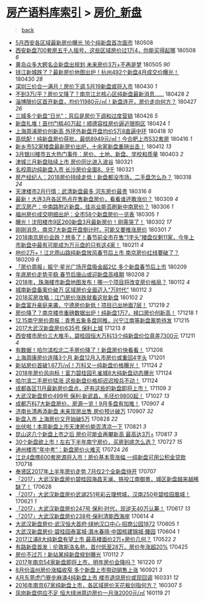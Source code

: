 [房产语料库索引](../../README.md)  > [房价_新盘](房价_新盘.md)
====
> [back](../README.md)

- [5月西安各区域最新房价曝光 16个纯新盘首次面市](http://jkwz.applinzi.com/ittc/7100675196581315591.html#5%E6%9C%88%E8%A5%BF%E5%AE%89%E5%90%84%E5%8C%BA%E5%9F%9F%E6%9C%80%E6%96%B0%E6%88%BF%E4%BB%B7%E6%9B%9D%E5%85%89+16%E4%B8%AA%E7%BA%AF%E6%96%B0%E7%9B%98%E9%A6%96%E6%AC%A1%E9%9D%A2%E5%B8%82) 180508  
- [西安新盘700套房五千人摇号，这些区域房价过1万4，你能买得起哪](http://jkwz.applinzi.com/ittc/7100464114096931857.html#%E8%A5%BF%E5%AE%89%E6%96%B0%E7%9B%98700%E5%A5%97%E6%88%BF%E4%BA%94%E5%8D%83%E4%BA%BA%E6%91%87%E5%8F%B7%EF%BC%8C%E8%BF%99%E4%BA%9B%E5%8C%BA%E5%9F%9F%E6%88%BF%E4%BB%B7%E8%BF%871%E4%B8%874%EF%BC%8C%E4%BD%A0%E8%83%BD%E4%B9%B0%E5%BE%97%E8%B5%B7%E5%93%AA) 180508 *6* 
- [黄岛众多大鳄名企新盘出规划 未来房价3万+不再是梦](http://jkwz.applinzi.com/ittc/7099547442934711303.html#%E9%BB%84%E5%B2%9B%E4%BC%97%E5%A4%9A%E5%A4%A7%E9%B3%84%E5%90%8D%E4%BC%81%E6%96%B0%E7%9B%98%E5%87%BA%E8%A7%84%E5%88%92+%E6%9C%AA%E6%9D%A5%E6%88%BF%E4%BB%B73%E4%B8%87%2B%E4%B8%8D%E5%86%8D%E6%98%AF%E6%A2%A6) 180505 *90* 
- [钱江新城跌了？最新房价地图出炉！杭州492个新盘4月成交价曝光！](http://jkwz.applinzi.com/ittc/7097879535674721290.html#%E9%92%B1%E6%B1%9F%E6%96%B0%E5%9F%8E%E8%B7%8C%E4%BA%86%EF%BC%9F%E6%9C%80%E6%96%B0%E6%88%BF%E4%BB%B7%E5%9C%B0%E5%9B%BE%E5%87%BA%E7%82%89%EF%BC%81%E6%9D%AD%E5%B7%9E492%E4%B8%AA%E6%96%B0%E7%9B%984%E6%9C%88%E6%88%90%E4%BA%A4%E4%BB%B7%E6%9B%9D%E5%85%89%EF%BC%81) 180430 *28* 
- [深圳三价合一满月！房价下调 5月19新盘或将入市](http://jkwz.applinzi.com/ittc/7097879169923023879.html#%E6%B7%B1%E5%9C%B3%E4%B8%89%E4%BB%B7%E5%90%88%E4%B8%80%E6%BB%A1%E6%9C%88%EF%BC%81%E6%88%BF%E4%BB%B7%E4%B8%8B%E8%B0%83+5%E6%9C%8819%E6%96%B0%E7%9B%98%E6%88%96%E5%B0%86%E5%85%A5%E5%B8%82) 180430 *1* 
- [不到3万/平？房价又降了？南京江北核心区纯新盘最新消息……](http://jkwz.applinzi.com/ittc/7097149500789621767.html#%E4%B8%8D%E5%88%B03%E4%B8%87%2F%E5%B9%B3%EF%BC%9F%E6%88%BF%E4%BB%B7%E5%8F%88%E9%99%8D%E4%BA%86%EF%BC%9F%E5%8D%97%E4%BA%AC%E6%B1%9F%E5%8C%97%E6%A0%B8%E5%BF%83%E5%8C%BA%E7%BA%AF%E6%96%B0%E7%9B%98%E6%9C%80%E6%96%B0%E6%B6%88%E6%81%AF%E2%80%A6%E2%80%A6) 180428 *2* 
- [淄博限价区首开新盘，均价11980元/㎡！新盘连开，房价走向何方？](http://jkwz.applinzi.com/ittc/7096723755529405451.html#%E6%B7%84%E5%8D%9A%E9%99%90%E4%BB%B7%E5%8C%BA%E9%A6%96%E5%BC%80%E6%96%B0%E7%9B%98%EF%BC%8C%E5%9D%87%E4%BB%B711980%E5%85%83%2F%E3%8E%A1%EF%BC%81%E6%96%B0%E7%9B%98%E8%BF%9E%E5%BC%80%EF%BC%8C%E6%88%BF%E4%BB%B7%E8%B5%B0%E5%90%91%E4%BD%95%E6%96%B9%EF%BC%9F) 180427 *26* 
- [三城多个新盘“日光”：背后是房价下调和过度营销](http://jkwz.applinzi.com/ittc/7096246306983117840.html#%E4%B8%89%E5%9F%8E%E5%A4%9A%E4%B8%AA%E6%96%B0%E7%9B%98%E2%80%9C%E6%97%A5%E5%85%89%E2%80%9D%EF%BC%9A%E8%83%8C%E5%90%8E%E6%98%AF%E6%88%BF%E4%BB%B7%E4%B8%8B%E8%B0%83%E5%92%8C%E8%BF%87%E5%BA%A6%E8%90%A5%E9%94%80) 180426 *5* 
- [新盘扎堆！首付门槛40万起！顺德容桂房价逼近限购区](http://jkwz.applinzi.com/ittc/7095495313689412614.html#%E6%96%B0%E7%9B%98%E6%89%8E%E5%A0%86%EF%BC%81%E9%A6%96%E4%BB%98%E9%97%A8%E6%A7%9B40%E4%B8%87%E8%B5%B7%EF%BC%81%E9%A1%BA%E5%BE%B7%E5%AE%B9%E6%A1%82%E6%88%BF%E4%BB%B7%E9%80%BC%E8%BF%91%E9%99%90%E8%B4%AD%E5%8C%BA) 180424 *1* 
- [上海周浦房价创新高 外环外新盘开盘均价5万8直逼中环](http://jkwz.applinzi.com/ittc/7093320595133694993.html#%E4%B8%8A%E6%B5%B7%E5%91%A8%E6%B5%A6%E6%88%BF%E4%BB%B7%E5%88%9B%E6%96%B0%E9%AB%98+%E5%A4%96%E7%8E%AF%E5%A4%96%E6%96%B0%E7%9B%98%E5%BC%80%E7%9B%98%E5%9D%87%E4%BB%B75%E4%B8%878%E7%9B%B4%E9%80%BC%E4%B8%AD%E7%8E%AF) 180418 *10* 
- [高低配！纯新盘房价获批，最低8949元/㎡！今合肥上市532套房](http://jkwz.applinzi.com/ittc/7092717211372487687.html#%E9%AB%98%E4%BD%8E%E9%85%8D%EF%BC%81%E7%BA%AF%E6%96%B0%E7%9B%98%E6%88%BF%E4%BB%B7%E8%8E%B7%E6%89%B9%EF%BC%8C%E6%9C%80%E4%BD%8E8949%E5%85%83%2F%E3%8E%A1%EF%BC%81%E4%BB%8A%E5%90%88%E8%82%A5%E4%B8%8A%E5%B8%82532%E5%A5%97%E6%88%BF) 180416 *1* 
- [新乡市52家楼盘最新房价出炉，十余家新盘重磅出击！](http://jkwz.applinzi.com/ittc/7090819962266715146.html#%E6%96%B0%E4%B9%A1%E5%B8%8252%E5%AE%B6%E6%A5%BC%E7%9B%98%E6%9C%80%E6%96%B0%E6%88%BF%E4%BB%B7%E5%87%BA%E7%82%89%EF%BC%8C%E5%8D%81%E4%BD%99%E5%AE%B6%E6%96%B0%E7%9B%98%E9%87%8D%E7%A3%85%E5%87%BA%E5%87%BB%EF%BC%81) 180412 *13* 
- [3月银川楼市五大热门事件：房价、土地、新盘、学校和质量](http://jkwz.applinzi.com/ittc/7087809267178669066.html#3%E6%9C%88%E9%93%B6%E5%B7%9D%E6%A5%BC%E5%B8%82%E4%BA%94%E5%A4%A7%E7%83%AD%E9%97%A8%E4%BA%8B%E4%BB%B6%EF%BC%9A%E6%88%BF%E4%BB%B7%E3%80%81%E5%9C%9F%E5%9C%B0%E3%80%81%E6%96%B0%E7%9B%98%E3%80%81%E5%AD%A6%E6%A0%A1%E5%92%8C%E8%B4%A8%E9%87%8F) 180403 *2* 
- [津城三月新盘陆续上市 房价同比进入波谷](http://jkwz.applinzi.com/ittc/7082965021762257927.html#%E6%B4%A5%E5%9F%8E%E4%B8%89%E6%9C%88%E6%96%B0%E7%9B%98%E9%99%86%E7%BB%AD%E4%B8%8A%E5%B8%82+%E6%88%BF%E4%BB%B7%E5%90%8C%E6%AF%94%E8%BF%9B%E5%85%A5%E6%B3%A2%E8%B0%B7) 180321  
- [名校周边纯新盘入市 长沙房价全面8、9千](http://jkwz.applinzi.com/ittc/7082861318866732038.html#%E5%90%8D%E6%A0%A1%E5%91%A8%E8%BE%B9%E7%BA%AF%E6%96%B0%E7%9B%98%E5%85%A5%E5%B8%82+%E9%95%BF%E6%B2%99%E6%88%BF%E4%BB%B7%E5%85%A8%E9%9D%A28%E3%80%819%E5%8D%83) 180321  
- [房产经纪人：2018房价持续走低！新盘都没市场，二手盘怎么办？](http://jkwz.applinzi.com/ittc/7081812325084693520.html#%E6%88%BF%E4%BA%A7%E7%BB%8F%E7%BA%AA%E4%BA%BA%EF%BC%9A2018%E6%88%BF%E4%BB%B7%E6%8C%81%E7%BB%AD%E8%B5%B0%E4%BD%8E%EF%BC%81%E6%96%B0%E7%9B%98%E9%83%BD%E6%B2%A1%E5%B8%82%E5%9C%BA%EF%BC%8C%E4%BA%8C%E6%89%8B%E7%9B%98%E6%80%8E%E4%B9%88%E5%8A%9E%EF%BC%9F) 180318 *24* 
- [天津楼市2月行情：武清新盘最多 河东房价最贵](http://jkwz.applinzi.com/ittc/7081185641197208587.html#%E5%A4%A9%E6%B4%A5%E6%A5%BC%E5%B8%822%E6%9C%88%E8%A1%8C%E6%83%85%EF%BC%9A%E6%AD%A6%E6%B8%85%E6%96%B0%E7%9B%98%E6%9C%80%E5%A4%9A+%E6%B2%B3%E4%B8%9C%E6%88%BF%E4%BB%B7%E6%9C%80%E8%B4%B5) 180316 *6* 
- [最新！大连3月各区热点在售新盘房价，看看谁还敢涨价？](http://jkwz.applinzi.com/ittc/7078497542948258827.html#%E6%9C%80%E6%96%B0%EF%BC%81%E5%A4%A7%E8%BF%9E3%E6%9C%88%E5%90%84%E5%8C%BA%E7%83%AD%E7%82%B9%E5%9C%A8%E5%94%AE%E6%96%B0%E7%9B%98%E6%88%BF%E4%BB%B7%EF%BC%8C%E7%9C%8B%E7%9C%8B%E8%B0%81%E8%BF%98%E6%95%A2%E6%B6%A8%E4%BB%B7%EF%BC%9F) 180309 *4* 
- [武汉房产：中南路附近新盘，佳兆业能否刷新中南房价？](http://jkwz.applinzi.com/ittc/7077301967246590986.html#%E6%AD%A6%E6%B1%89%E6%88%BF%E4%BA%A7%EF%BC%9A%E4%B8%AD%E5%8D%97%E8%B7%AF%E9%99%84%E8%BF%91%E6%96%B0%E7%9B%98%EF%BC%8C%E4%BD%B3%E5%85%86%E4%B8%9A%E8%83%BD%E5%90%A6%E5%88%B7%E6%96%B0%E4%B8%AD%E5%8D%97%E6%88%BF%E4%BB%B7%EF%BC%9F) 180306 *1* 
- [福州房价成交明细出炉：全市58个新盘房价一览表](http://jkwz.applinzi.com/ittc/7076937234941215760.html#%E7%A6%8F%E5%B7%9E%E6%88%BF%E4%BB%B7%E6%88%90%E4%BA%A4%E6%98%8E%E7%BB%86%E5%87%BA%E7%82%89%EF%BC%9A%E5%85%A8%E5%B8%8258%E4%B8%AA%E6%96%B0%E7%9B%98%E6%88%BF%E4%BB%B7%E4%B8%80%E8%A7%88%E8%A1%A8) 180305 *1* 
- [曝光！沈阳楼市9区260新盘3月最新房价！刚需哭了！](http://jkwz.applinzi.com/ittc/7075801659647460359.html#%E6%9B%9D%E5%85%89%EF%BC%81%E6%B2%88%E9%98%B3%E6%A5%BC%E5%B8%829%E5%8C%BA260%E6%96%B0%E7%9B%983%E6%9C%88%E6%9C%80%E6%96%B0%E6%88%BF%E4%BB%B7%EF%BC%81%E5%88%9A%E9%9C%80%E5%93%AD%E4%BA%86%EF%BC%81) 180302 *17* 
- [刚刚消息，南京7大新盘开盘倒计时，可能又要推涨房价](http://jkwz.applinzi.com/ittc/7075431471064286218.html#%E5%88%9A%E5%88%9A%E6%B6%88%E6%81%AF%EF%BC%8C%E5%8D%97%E4%BA%AC7%E5%A4%A7%E6%96%B0%E7%9B%98%E5%BC%80%E7%9B%98%E5%80%92%E8%AE%A1%E6%97%B6%EF%BC%8C%E5%8F%AF%E8%83%BD%E5%8F%88%E8%A6%81%E6%8E%A8%E6%B6%A8%E6%88%BF%E4%BB%B7) 180301 *7* 
- [2018南京房价会跌？想多了！春节前全市在售“1字头”楼盘仅剩11家，今年上市新盘中最有可能成为万元盘的只有这4家！](http://jkwz.applinzi.com/ittc/7068738966990095376.html#2018%E5%8D%97%E4%BA%AC%E6%88%BF%E4%BB%B7%E4%BC%9A%E8%B7%8C%EF%BC%9F%E6%83%B3%E5%A4%9A%E4%BA%86%EF%BC%81%E6%98%A5%E8%8A%82%E5%89%8D%E5%85%A8%E5%B8%82%E5%9C%A8%E5%94%AE%E2%80%9C1%E5%AD%97%E5%A4%B4%E2%80%9D%E6%A5%BC%E7%9B%98%E4%BB%85%E5%89%A911%E5%AE%B6%EF%BC%8C%E4%BB%8A%E5%B9%B4%E4%B8%8A%E5%B8%82%E6%96%B0%E7%9B%98%E4%B8%AD%E6%9C%80%E6%9C%89%E5%8F%AF%E8%83%BD%E6%88%90%E4%B8%BA%E4%B8%87%E5%85%83%E7%9B%98%E7%9A%84%E5%8F%AA%E6%9C%89%E8%BF%994%E5%AE%B6%EF%BC%81) 180211 *4* 
- [地价2万+！江北雨山路纯新盘放风春节后上市 南京房价红线要破了？](http://jkwz.applinzi.com/ittc/7068168171515544593.html#%E5%9C%B0%E4%BB%B72%E4%B8%87%2B%EF%BC%81%E6%B1%9F%E5%8C%97%E9%9B%A8%E5%B1%B1%E8%B7%AF%E7%BA%AF%E6%96%B0%E7%9B%98%E6%94%BE%E9%A3%8E%E6%98%A5%E8%8A%82%E5%90%8E%E4%B8%8A%E5%B8%82+%E5%8D%97%E4%BA%AC%E6%88%BF%E4%BB%B7%E7%BA%A2%E7%BA%BF%E8%A6%81%E7%A0%B4%E4%BA%86%EF%BC%9F) 180209 *6* 
- [「房价周报」振宁·星光广场开盘吸金超2亿 多个新盘春节后上市](http://jkwz.applinzi.com/ittc/7068038381433259018.html#%E3%80%8C%E6%88%BF%E4%BB%B7%E5%91%A8%E6%8A%A5%E3%80%8D%E6%8C%AF%E5%AE%81%C2%B7%E6%98%9F%E5%85%89%E5%B9%BF%E5%9C%BA%E5%BC%80%E7%9B%98%E5%90%B8%E9%87%91%E8%B6%852%E4%BA%BF+%E5%A4%9A%E4%B8%AA%E6%96%B0%E7%9B%98%E6%98%A5%E8%8A%82%E5%90%8E%E4%B8%8A%E5%B8%82) 180209  
- [年底房价走势平稳 春节后唐山或迎新盘高峰期](http://jkwz.applinzi.com/ittc/7067618801095296010.html#%E5%B9%B4%E5%BA%95%E6%88%BF%E4%BB%B7%E8%B5%B0%E5%8A%BF%E5%B9%B3%E7%A8%B3+%E6%98%A5%E8%8A%82%E5%90%8E%E5%94%90%E5%B1%B1%E6%88%96%E8%BF%8E%E6%96%B0%E7%9B%98%E9%AB%98%E5%B3%B0%E6%9C%9F) 180208 *2* 
- [2018年，珠海楼市新盘地图发布！哪一个项目将改变房价格局？](http://jkwz.applinzi.com/ittc/7057795721451799568.html#2018%E5%B9%B4%EF%BC%8C%E7%8F%A0%E6%B5%B7%E6%A5%BC%E5%B8%82%E6%96%B0%E7%9B%98%E5%9C%B0%E5%9B%BE%E5%8F%91%E5%B8%83%EF%BC%81%E5%93%AA%E4%B8%80%E4%B8%AA%E9%A1%B9%E7%9B%AE%E5%B0%86%E6%94%B9%E5%8F%98%E6%88%BF%E4%BB%B7%E6%A0%BC%E5%B1%80%EF%BC%9F) 180112 *4* 
- [城南新盘备案价破万 区域房价全面迈入“万时代”](http://jkwz.applinzi.com/ittc/7057609590290514954.html#%E5%9F%8E%E5%8D%97%E6%96%B0%E7%9B%98%E5%A4%87%E6%A1%88%E4%BB%B7%E7%A0%B4%E4%B8%87+%E5%8C%BA%E5%9F%9F%E6%88%BF%E4%BB%B7%E5%85%A8%E9%9D%A2%E8%BF%88%E5%85%A5%E2%80%9C%E4%B8%87%E6%97%B6%E4%BB%A3%E2%80%9D) 180112 *3* 
- [2018买房攻略：江门房价涨跌就看这批新盘](http://jkwz.applinzi.com/ittc/7053920420732863505.html#2018%E4%B9%B0%E6%88%BF%E6%94%BB%E7%95%A5%EF%BC%9A%E6%B1%9F%E9%97%A8%E6%88%BF%E4%BB%B7%E6%B6%A8%E8%B7%8C%E5%B0%B1%E7%9C%8B%E8%BF%99%E6%89%B9%E6%96%B0%E7%9B%98) 180102 *2* 
- [新盘富升豪庭来袭，宁德房价新低！项目已出地面7层！](http://jkwz.applinzi.com/ittc/7048836610639004689.html#%E6%96%B0%E7%9B%98%E5%AF%8C%E5%8D%87%E8%B1%AA%E5%BA%AD%E6%9D%A5%E8%A2%AD%EF%BC%8C%E5%AE%81%E5%BE%B7%E6%88%BF%E4%BB%B7%E6%96%B0%E4%BD%8E%EF%BC%81%E9%A1%B9%E7%9B%AE%E5%B7%B2%E5%87%BA%E5%9C%B0%E9%9D%A27%E5%B1%82%EF%BC%81) 171219 *2* 
- [房价降了？南京楼市重磅数据出炉！纯新盘1万7，禄口房价创新高！](http://jkwz.applinzi.com/ittc/7048486238347068433.html#%E6%88%BF%E4%BB%B7%E9%99%8D%E4%BA%86%EF%BC%9F%E5%8D%97%E4%BA%AC%E6%A5%BC%E5%B8%82%E9%87%8D%E7%A3%85%E6%95%B0%E6%8D%AE%E5%87%BA%E7%82%89%EF%BC%81%E7%BA%AF%E6%96%B0%E7%9B%981%E4%B8%877%EF%BC%8C%E7%A6%84%E5%8F%A3%E6%88%BF%E4%BB%B7%E5%88%9B%E6%96%B0%E9%AB%98%EF%BC%81) 171218 *1* 
- [12.15南宁房价周报：青秀五象多盘同推，兴宁江南等新盘蓄势待发](http://jkwz.applinzi.com/ittc/7047320439389422608.html#12.15%E5%8D%97%E5%AE%81%E6%88%BF%E4%BB%B7%E5%91%A8%E6%8A%A5%EF%BC%9A%E9%9D%92%E7%A7%80%E4%BA%94%E8%B1%A1%E5%A4%9A%E7%9B%98%E5%90%8C%E6%8E%A8%EF%BC%8C%E5%85%B4%E5%AE%81%E6%B1%9F%E5%8D%97%E7%AD%89%E6%96%B0%E7%9B%98%E8%93%84%E5%8A%BF%E5%BE%85%E5%8F%91) 171215  
- [2017大武汉新盘房价635号 保利上城](http://jkwz.applinzi.com/ittc/7046610461670245393.html#2017%E5%A4%A7%E6%AD%A6%E6%B1%89%E6%96%B0%E7%9B%98%E6%88%BF%E4%BB%B7635%E5%8F%B7+%E4%BF%9D%E5%88%A9%E4%B8%8A%E5%9F%8E) 171213 *8* 
- [西安楼市房价三大推手，碧桂园恒大万科13个纯新盘价位竟差7300元](http://jkwz.applinzi.com/ittc/7045851561371108368.html#%E8%A5%BF%E5%AE%89%E6%A5%BC%E5%B8%82%E6%88%BF%E4%BB%B7%E4%B8%89%E5%A4%A7%E6%8E%A8%E6%89%8B%EF%BC%8C%E7%A2%A7%E6%A1%82%E5%9B%AD%E6%81%92%E5%A4%A7%E4%B8%87%E7%A7%9113%E4%B8%AA%E7%BA%AF%E6%96%B0%E7%9B%98%E4%BB%B7%E4%BD%8D%E7%AB%9F%E5%B7%AE7300%E5%85%83) 171211 *4* 
- [有数据！哈尔滨松北二手房价降了！新盘房价快看看！](http://jkwz.applinzi.com/ittc/7043987331839689744.html#%E6%9C%89%E6%95%B0%E6%8D%AE%EF%BC%81%E5%93%88%E5%B0%94%E6%BB%A8%E6%9D%BE%E5%8C%97%E4%BA%8C%E6%89%8B%E6%88%BF%E4%BB%B7%E9%99%8D%E4%BA%86%EF%BC%81%E6%96%B0%E7%9B%98%E6%88%BF%E4%BB%B7%E5%BF%AB%E7%9C%8B%E7%9C%8B%EF%BC%81) 171206  
- [上海周康房价连降3个月 新盘12月入市房价或重回4字头](http://jkwz.applinzi.com/ittc/7042137206905373713.html#%E4%B8%8A%E6%B5%B7%E5%91%A8%E5%BA%B7%E6%88%BF%E4%BB%B7%E8%BF%9E%E9%99%8D3%E4%B8%AA%E6%9C%88+%E6%96%B0%E7%9B%9812%E6%9C%88%E5%85%A5%E5%B8%82%E6%88%BF%E4%BB%B7%E6%88%96%E9%87%8D%E5%9B%9E4%E5%AD%97%E5%A4%B4) 171201  
- [新站房价首破1.67万/㎡！万科又一纯新盘价格曝光！](http://jkwz.applinzi.com/ittc/7039604070942262288.html#%E6%96%B0%E7%AB%99%E6%88%BF%E4%BB%B7%E9%A6%96%E7%A0%B41.67%E4%B8%87%2F%E3%8E%A1%EF%BC%81%E4%B8%87%E7%A7%91%E5%8F%88%E4%B8%80%E7%BA%AF%E6%96%B0%E7%9B%98%E4%BB%B7%E6%A0%BC%E6%9B%9D%E5%85%89%EF%BC%81) 171124 *2* 
- [2018年房价风向标！富力碧桂园孔雀城8大纯新盘动态爆光](http://jkwz.applinzi.com/ittc/7039445891759473680.html#2018%E5%B9%B4%E6%88%BF%E4%BB%B7%E9%A3%8E%E5%90%91%E6%A0%87%EF%BC%81%E5%AF%8C%E5%8A%9B%E7%A2%A7%E6%A1%82%E5%9B%AD%E5%AD%94%E9%9B%80%E5%9F%8E8%E5%A4%A7%E7%BA%AF%E6%96%B0%E7%9B%98%E5%8A%A8%E6%80%81%E7%88%86%E5%85%89) 171124  
- [哈尔滨二手房价猛涨 这些新盘价格却迟迟按兵不动！](http://jkwz.applinzi.com/ittc/7039445882716554257.html#%E5%93%88%E5%B0%94%E6%BB%A8%E4%BA%8C%E6%89%8B%E6%88%BF%E4%BB%B7%E7%8C%9B%E6%B6%A8+%E8%BF%99%E4%BA%9B%E6%96%B0%E7%9B%98%E4%BB%B7%E6%A0%BC%E5%8D%B4%E8%BF%9F%E8%BF%9F%E6%8C%89%E5%85%B5%E4%B8%8D%E5%8A%A8%EF%BC%81) 171124  
- [成都各区11月最新房价盘点，还有这些的新盘即将上市！](http://jkwz.applinzi.com/ittc/7033957381782897680.html#%E6%88%90%E9%83%BD%E5%90%84%E5%8C%BA11%E6%9C%88%E6%9C%80%E6%96%B0%E6%88%BF%E4%BB%B7%E7%9B%98%E7%82%B9%EF%BC%8C%E8%BF%98%E6%9C%89%E8%BF%99%E4%BA%9B%E7%9A%84%E6%96%B0%E7%9B%98%E5%8D%B3%E5%B0%86%E4%B8%8A%E5%B8%82%EF%BC%81) 171109 *3* 
- [大武汉新盘房价499号 保利·新武昌，毛坯价9800起！](http://jkwz.applinzi.com/ittc/7029153375843779600.html#%E5%A4%A7%E6%AD%A6%E6%B1%89%E6%96%B0%E7%9B%98%E6%88%BF%E4%BB%B7499%E5%8F%B7+%E4%BF%9D%E5%88%A9%C2%B7%E6%96%B0%E6%AD%A6%E6%98%8C%EF%BC%8C%E6%AF%9B%E5%9D%AF%E4%BB%B79800%E8%B5%B7%EF%BC%81) 171027 *13* 
- [成都万科7大新盘房价、房源一览！9月多盘有加推！](http://jkwz.applinzi.com/ittc/7010627676682060817.html#%E6%88%90%E9%83%BD%E4%B8%87%E7%A7%917%E5%A4%A7%E6%96%B0%E7%9B%98%E6%88%BF%E4%BB%B7%E3%80%81%E6%88%BF%E6%BA%90%E4%B8%80%E8%A7%88%EF%BC%819%E6%9C%88%E5%A4%9A%E7%9B%98%E6%9C%89%E5%8A%A0%E6%8E%A8%EF%BC%81) 170907 *4* 
- [济南长清再添新盘 未来现房出售 房价预计破万](http://jkwz.applinzi.com/ittc/7010511403163862032.html#%E6%B5%8E%E5%8D%97%E9%95%BF%E6%B8%85%E5%86%8D%E6%B7%BB%E6%96%B0%E7%9B%98+%E6%9C%AA%E6%9D%A5%E7%8E%B0%E6%88%BF%E5%87%BA%E5%94%AE+%E6%88%BF%E4%BB%B7%E9%A2%84%E8%AE%A1%E7%A0%B4%E4%B8%87) 170907 *32* 
- [新盘入市 上海房价又开始破5万](http://jkwz.applinzi.com/ittc/7006897064087389200.html#%E6%96%B0%E7%9B%98%E5%85%A5%E5%B8%82+%E4%B8%8A%E6%B5%B7%E6%88%BF%E4%BB%B7%E5%8F%88%E5%BC%80%E5%A7%8B%E7%A0%B45%E4%B8%87) 170828 *22* 
- [出伏啦！本周新盘上市天津房价能否清凉一下](http://jkwz.applinzi.com/ittc/7004185326090978321.html#%E5%87%BA%E4%BC%8F%E5%95%A6%EF%BC%81%E6%9C%AC%E5%91%A8%E6%96%B0%E7%9B%98%E4%B8%8A%E5%B8%82%E5%A4%A9%E6%B4%A5%E6%88%BF%E4%BB%B7%E8%83%BD%E5%90%A6%E6%B8%85%E5%87%89%E4%B8%80%E4%B8%8B) 170821 *3* 
- [昆山这几个新盘上市之后 房价可能会再攀新高 最高达3万+](http://jkwz.applinzi.com/ittc/7002062468887872529.html#%E6%98%86%E5%B1%B1%E8%BF%99%E5%87%A0%E4%B8%AA%E6%96%B0%E7%9B%98%E4%B8%8A%E5%B8%82%E4%B9%8B%E5%90%8E+%E6%88%BF%E4%BB%B7%E5%8F%AF%E8%83%BD%E4%BC%9A%E5%86%8D%E6%94%80%E6%96%B0%E9%AB%98+%E6%9C%80%E9%AB%98%E8%BE%BE3%E4%B8%87%2B) 170817 *3* 
- [30个新盘欲上市！左右下半年南宁房价，买房到底怎么选？](http://jkwz.applinzi.com/ittc/6994932805250057233.html#30%E4%B8%AA%E6%96%B0%E7%9B%98%E6%AC%B2%E4%B8%8A%E5%B8%82%EF%BC%81%E5%B7%A6%E5%8F%B3%E4%B8%8B%E5%8D%8A%E5%B9%B4%E5%8D%97%E5%AE%81%E6%88%BF%E4%BB%B7%EF%BC%8C%E4%B9%B0%E6%88%BF%E5%88%B0%E5%BA%95%E6%80%8E%E4%B9%88%E9%80%89%EF%BC%9F) 170727 *15* 
- [通州楼市“年中考”：新盘房价火难灭](http://jkwz.applinzi.com/ittc/6993950697262154768.html#%E9%80%9A%E5%B7%9E%E6%A5%BC%E5%B8%82%E2%80%9C%E5%B9%B4%E4%B8%AD%E8%80%83%E2%80%9D%EF%BC%9A%E6%96%B0%E7%9B%98%E6%88%BF%E4%BB%B7%E7%81%AB%E9%9A%BE%E7%81%AD) 170724 *26* 
- [江北4盘携600套房源将入市！房价基本零涨幅 一纯新盘可用公积金贷款](http://jkwz.applinzi.com/ittc/6991696730490668049.html#%E6%B1%9F%E5%8C%974%E7%9B%98%E6%90%BA600%E5%A5%97%E6%88%BF%E6%BA%90%E5%B0%86%E5%85%A5%E5%B8%82%EF%BC%81%E6%88%BF%E4%BB%B7%E5%9F%BA%E6%9C%AC%E9%9B%B6%E6%B6%A8%E5%B9%85+%E4%B8%80%E7%BA%AF%E6%96%B0%E7%9B%98%E5%8F%AF%E7%94%A8%E5%85%AC%E7%A7%AF%E9%87%91%E8%B4%B7%E6%AC%BE) 170718  
- [奉贤区2017年上半年房价走势 7月仅2个全新盘待开](http://jkwz.applinzi.com/ittc/6987347512246404112.html#%E5%A5%89%E8%B4%A4%E5%8C%BA2017%E5%B9%B4%E4%B8%8A%E5%8D%8A%E5%B9%B4%E6%88%BF%E4%BB%B7%E8%B5%B0%E5%8A%BF+7%E6%9C%88%E4%BB%852%E4%B8%AA%E5%85%A8%E6%96%B0%E7%9B%98%E5%BE%85%E5%BC%80) 170707  
- [「2017」大武汉新盘房价碧桂园海昌天澜、铁投江南御景，城区新盘越来越稀缺了！](http://jkwz.applinzi.com/ittc/6984165697134265348.html#%E3%80%8C2017%E3%80%8D%E5%A4%A7%E6%AD%A6%E6%B1%89%E6%96%B0%E7%9B%98%E6%88%BF%E4%BB%B7%E7%A2%A7%E6%A1%82%E5%9B%AD%E6%B5%B7%E6%98%8C%E5%A4%A9%E6%BE%9C%E3%80%81%E9%93%81%E6%8A%95%E6%B1%9F%E5%8D%97%E5%BE%A1%E6%99%AF%EF%BC%8C%E5%9F%8E%E5%8C%BA%E6%96%B0%E7%9B%98%E8%B6%8A%E6%9D%A5%E8%B6%8A%E7%A8%80%E7%BC%BA%E4%BA%86%EF%BC%81) 170628  
- [「2017」大武汉新盘房价武湖251号彩云理想城，汉南250号碧桂园凰城！](http://jkwz.applinzi.com/ittc/6981559117310067717.html#%E3%80%8C2017%E3%80%8D%E5%A4%A7%E6%AD%A6%E6%B1%89%E6%96%B0%E7%9B%98%E6%88%BF%E4%BB%B7%E6%AD%A6%E6%B9%96251%E5%8F%B7%E5%BD%A9%E4%BA%91%E7%90%86%E6%83%B3%E5%9F%8E%EF%BC%8C%E6%B1%89%E5%8D%97250%E5%8F%B7%E7%A2%A7%E6%A1%82%E5%9B%AD%E5%87%B0%E5%9F%8E%EF%BC%81) 170621 *1* 
- [「2017」大武汉新盘房价247号 保利·时代，现逆天40万认筹！](http://jkwz.applinzi.com/ittc/6980098949896487941.html#%E3%80%8C2017%E3%80%8D%E5%A4%A7%E6%AD%A6%E6%B1%89%E6%96%B0%E7%9B%98%E6%88%BF%E4%BB%B7247%E5%8F%B7+%E4%BF%9D%E5%88%A9%C2%B7%E6%97%B6%E4%BB%A3%EF%BC%8C%E7%8E%B0%E9%80%86%E5%A4%A940%E4%B8%87%E8%AE%A4%E7%AD%B9%EF%BC%81) 170617 *13* 
- [「2017」大武汉新盘房价238号·保利清能西海岸](http://jkwz.applinzi.com/ittc/6979029256985117701.html#%E3%80%8C2017%E3%80%8D%E5%A4%A7%E6%AD%A6%E6%B1%89%E6%96%B0%E7%9B%98%E6%88%BF%E4%BB%B7238%E5%8F%B7%C2%B7%E4%BF%9D%E5%88%A9%E6%B8%85%E8%83%BD%E8%A5%BF%E6%B5%B7%E5%B2%B8) 170614 *4* 
- [大武汉新盘房价·武汉恒大首府·绿地汉口中心·招商公园1872](http://jkwz.applinzi.com/ittc/6975641917525066756.html#%E5%A4%A7%E6%AD%A6%E6%B1%89%E6%96%B0%E7%9B%98%E6%88%BF%E4%BB%B7%C2%B7%E6%AD%A6%E6%B1%89%E6%81%92%E5%A4%A7%E9%A6%96%E5%BA%9C%C2%B7%E7%BB%BF%E5%9C%B0%E6%B1%89%E5%8F%A3%E4%B8%AD%E5%BF%83%C2%B7%E6%8B%9B%E5%95%86%E5%85%AC%E5%9B%AD1872) 170605 *1* 
- [大武汉新盘房价·碧桂园泰富城·滠水春晓·中国核建锦城·臻园](http://jkwz.applinzi.com/ittc/6975276925252535301.html#%E5%A4%A7%E6%AD%A6%E6%B1%89%E6%96%B0%E7%9B%98%E6%88%BF%E4%BB%B7%C2%B7%E7%A2%A7%E6%A1%82%E5%9B%AD%E6%B3%B0%E5%AF%8C%E5%9F%8E%C2%B7%E6%BB%A0%E6%B0%B4%E6%98%A5%E6%99%93%C2%B7%E4%B8%AD%E5%9B%BD%E6%A0%B8%E5%BB%BA%E9%94%A6%E5%9F%8E%C2%B7%E8%87%BB%E5%9B%AD) 170604 *1* 
- [2017江浦8大纯新盘有望上市 最高楼面价2万+房价几何？](http://jkwz.applinzi.com/ittc/6970457924840195076.html#2017%E6%B1%9F%E6%B5%A68%E5%A4%A7%E7%BA%AF%E6%96%B0%E7%9B%98%E6%9C%89%E6%9C%9B%E4%B8%8A%E5%B8%82+%E6%9C%80%E9%AB%98%E6%A5%BC%E9%9D%A2%E4%BB%B72%E4%B8%87%2B%E6%88%BF%E4%BB%B7%E5%87%A0%E4%BD%95%EF%BC%9F) 170522 *2* 
- [有路新盘首发｜伦敦斯洛名苑，首付低至28万，房价年涨超20%](http://jkwz.applinzi.com/ittc/6960456583778665477.html#%E6%9C%89%E8%B7%AF%E6%96%B0%E7%9B%98%E9%A6%96%E5%8F%91%EF%BD%9C%E4%BC%A6%E6%95%A6%E6%96%AF%E6%B4%9B%E5%90%8D%E8%8B%91%EF%BC%8C%E9%A6%96%E4%BB%98%E4%BD%8E%E8%87%B328%E4%B8%87%EF%BC%8C%E6%88%BF%E4%BB%B7%E5%B9%B4%E6%B6%A8%E8%B6%8520%25) 170425  
- [房价不过万！新站某纯新盘规划曝光](http://jkwz.applinzi.com/ittc/6922365209519064069.html#%E6%88%BF%E4%BB%B7%E4%B8%8D%E8%BF%87%E4%B8%87%EF%BC%81%E6%96%B0%E7%AB%99%E6%9F%90%E7%BA%AF%E6%96%B0%E7%9B%98%E8%A7%84%E5%88%92%E6%9B%9D%E5%85%89) 170112 *7* 
- [2017年南京54家新盘即将上市，明年房价会降吗？](http://jkwz.applinzi.com/ittc/6913757641041265669.html#2017%E5%B9%B4%E5%8D%97%E4%BA%AC54%E5%AE%B6%E6%96%B0%E7%9B%98%E5%8D%B3%E5%B0%86%E4%B8%8A%E5%B8%82%EF%BC%8C%E6%98%8E%E5%B9%B4%E6%88%BF%E4%BB%B7%E4%BC%9A%E9%99%8D%E5%90%97%EF%BC%9F) 161220 *17* 
- [8月份温州房价涨幅收窄 多个新盘上市带动销售上涨](http://jkwz.applinzi.com/ittc/6880221204723532805.html#8%E6%9C%88%E4%BB%BD%E6%B8%A9%E5%B7%9E%E6%88%BF%E4%BB%B7%E6%B6%A8%E5%B9%85%E6%94%B6%E7%AA%84+%E5%A4%9A%E4%B8%AA%E6%96%B0%E7%9B%98%E4%B8%8A%E5%B8%82%E5%B8%A6%E5%8A%A8%E9%94%80%E5%94%AE%E4%B8%8A%E6%B6%A8) 160921 *3* 
- [4月东莞虎门寮步麻涌4纯新盘上市 楼市退烧房价或现回调](http://jkwz.applinzi.com/ittc/6815751505751573509.html#4%E6%9C%88%E4%B8%9C%E8%8E%9E%E8%99%8E%E9%97%A8%E5%AF%AE%E6%AD%A5%E9%BA%BB%E6%B6%8C4%E7%BA%AF%E6%96%B0%E7%9B%98%E4%B8%8A%E5%B8%82+%E6%A5%BC%E5%B8%82%E9%80%80%E7%83%A7%E6%88%BF%E4%BB%B7%E6%88%96%E7%8E%B0%E5%9B%9E%E8%B0%83) 160331 *12* 
- [2016年南京67家纯新盘上市，各区域房价天花板剑指何方？](http://jkwz.applinzi.com/ittc/6806787650551809028.html#2016%E5%B9%B4%E5%8D%97%E4%BA%AC67%E5%AE%B6%E7%BA%AF%E6%96%B0%E7%9B%98%E4%B8%8A%E5%B8%82%EF%BC%8C%E5%90%84%E5%8C%BA%E5%9F%9F%E6%88%BF%E4%BB%B7%E5%A4%A9%E8%8A%B1%E6%9D%BF%E5%89%91%E6%8C%87%E4%BD%95%E6%96%B9%EF%BC%9F) 160307 *5* 
- [凤岗新盘供应不足 恒大绿洲周边房价一月涨2000元/㎡](http://jkwz.applinzi.com/ittc/6788970878809408516.html#%E5%87%A4%E5%B2%97%E6%96%B0%E7%9B%98%E4%BE%9B%E5%BA%94%E4%B8%8D%E8%B6%B3+%E6%81%92%E5%A4%A7%E7%BB%BF%E6%B4%B2%E5%91%A8%E8%BE%B9%E6%88%BF%E4%BB%B7%E4%B8%80%E6%9C%88%E6%B6%A82000%E5%85%83%2F%E3%8E%A1) 160119 *21* 
